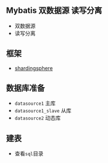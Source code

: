 ## Mybatis 双数据源 读写分离

- 双数据源
- 读写分离

## 框架

- [shardingsphere](https://shardingsphere.apache.org/)

## 数据库准备

- `datasource1` 主库
- `datasource1_slave` 从库
- `datasource2` 动态库

## 建表

- 查看`sql`目录